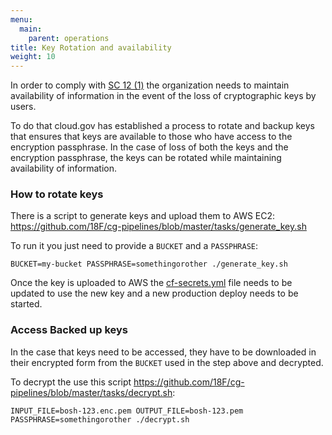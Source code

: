 ```yaml
---
menu:
  main:
    parent: operations
title: Key Rotation and availability
weight: 10
---
```


In order to comply with [SC 12 (1)](https://web.nvd.nist.gov/view/800-53/Rev4/control?controlName=SC-12) the organization needs to maintain availability of information in the event of the loss of cryptographic keys by users.

To do that cloud.gov has established a process to rotate and backup keys that ensures that keys are available to those who have access to the encryption passphrase. In the case of loss of both the keys and the encryption passphrase, the keys can be rotated while maintaining availability of information.

### How to rotate keys

There is a script to generate keys and upload them to AWS EC2: https://github.com/18F/cg-pipelines/blob/master/tasks/generate_key.sh

To run it you just need to provide a `BUCKET` and a `PASSPHRASE`:

```
BUCKET=my-bucket PASSPHRASE=somethingorother ./generate_key.sh
```

Once the key is uploaded to AWS the [cf-secrets.yml](https://github.com/18F/cg-manifests/blob/master/cf/cf-secrets-example.yml) file needs to be updated to use the new key and a new production deploy needs to be started.

### Access Backed up keys

In the case that keys need to be accessed, they have to be downloaded in their encrypted form from the `BUCKET` used in the step above and decrypted.

To decrypt the use this script https://github.com/18F/cg-pipelines/blob/master/tasks/decrypt.sh:

```
INPUT_FILE=bosh-123.enc.pem OUTPUT_FILE=bosh-123.pem PASSPHRASE=somethingorother ./decrypt.sh
